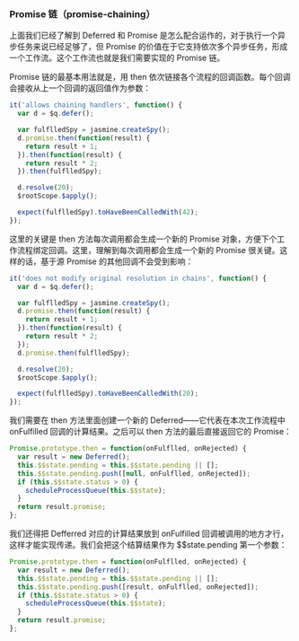 ### Promise 链（promise-chaining）

上面我们已经了解到 Deferred 和 Promise 是怎么配合运作的，对于执行一个异步任务来说已经足够了，但 Promise 的价值在于它支持依次多个异步任务，形成一个工作流。这个工作流也就是我们需要实现的 Promise 链。

Promise 链的最基本用法就是，用 then 依次链接各个流程的回调函数。每个回调会接收从上一个回调的返回值作为参数：

```js
it('allows chaining handlers', function() {
  var d = $q.defer();

  var fulflledSpy = jasmine.createSpy();
  d.promise.then(function(result) {
    return result + 1;
  }).then(function(result) {
    return result * 2;
  }).then(fulflledSpy);

  d.resolve(20);
  $rootScope.$apply();

  expect(fulflledSpy).toHaveBeenCalledWith(42);
});
```

这里的关键是 then 方法每次调用都会生成一个新的 Promise 对象，方便下个工作流程绑定回调。这里，理解到每次调用都会生成一个新的 Promise 很关键。这样的话，基于源 Promise 的其他回调不会受到影响：

```js
it('does not modify original resolution in chains', function() {
  var d = $q.defer();

  var fulflledSpy = jasmine.createSpy();
  d.promise.then(function(result) {
    return result + 1;
  }).then(function(result) {
    return result * 2;
  });
  d.promise.then(fulflledSpy);

  d.resolve(20);
  $rootScope.$apply();

  expect(fulflledSpy).toHaveBeenCalledWith(20);
});
```

我们需要在 then 方法里面创建一个新的 Deferred——它代表在本次工作流程中 onFulfilled 回调的计算结果。之后可以 then 方法的最后直接返回它的 Promise：

```js
Promise.prototype.then = function(onFulflled, onRejected) {
  var result = new Deferred();
  this.$$state.pending = this.$$state.pending || [];
  this.$$state.pending.push([null, onFulflled, onRejected]);
  if (this.$$state.status > 0) {
    scheduleProcessQueue(this.$$state);
  }
  return result.promise;
};
```

我们还得把 Defferred  对应的计算结果放到 onFulfilled 回调被调用的地方才行，这样才能实现传递。我们会把这个结算结果作为 $$state.pending 第一个参数：

```js
Promise.prototype.then = function(onFulflled, onRejected) {
  var result = new Deferred();
  this.$$state.pending = this.$$state.pending || [];
  this.$$state.pending.push([result, onFulflled, onRejected]);
  if (this.$$state.status > 0) {
    scheduleProcessQueue(this.$$state);
  }
  return result.promise;
};
```



